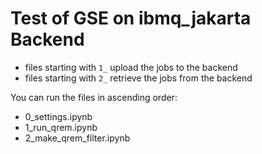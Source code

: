 # Test of GSE on ibmq_jakarta Backend

- files starting with `1_` upload the jobs to the backend
- files starting with `2_` retrieve the jobs from the backend

You can run the files in ascending order:

- 0_settings.ipynb
- 1_run_qrem.ipynb
- 2_make_qrem_filter.ipynb

